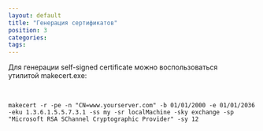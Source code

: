```yaml
---
layout: default
title: "Генерация сертификатов"
position: 3
categories: 
tags: 
---
```


Для генерации self-signed certificate можно воспользоваться утилитой makecert.exe:

    

```
makecert -r -pe -n "CN=www.yourserver.com" -b 01/01/2000 -e 01/01/2036 -eku 1.3.6.1.5.5.7.3.1 -ss my -sr localMachine -sky exchange -sp "Microsoft RSA SChannel Cryptographic Provider" -sy 12
```

 

 

